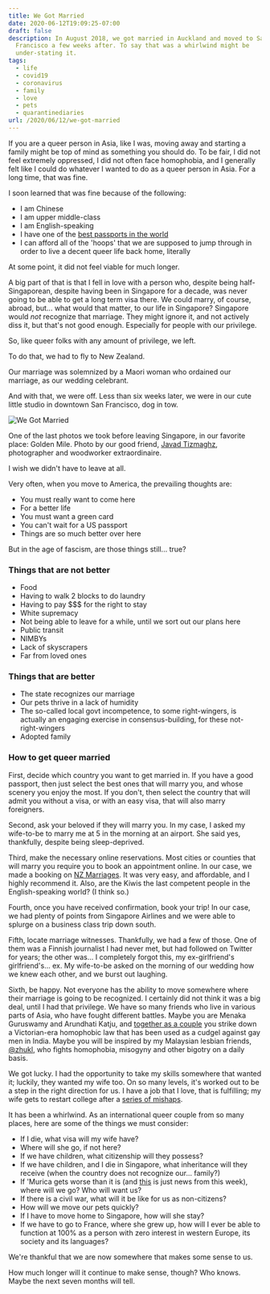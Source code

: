 ```yaml
---
title: We Got Married
date: 2020-06-12T19:09:25-07:00
draft: false
description: In August 2018, we got married in Auckland and moved to San
  Francisco a few weeks after. To say that was a whirlwind might be
  under-stating it.
tags:
  - life
  - covid19
  - coronavirus
  - family
  - love
  - pets
  - quarantinediaries
url: /2020/06/12/we-got-married
---
```


If you are a queer person in Asia, like I was, moving away and starting a family might be top of mind as something you should do. To be fair, I did not feel extremely oppressed, I did not often face homophobia, and I generally felt like I could do whatever I wanted to do as a queer person in Asia. For a long time, that was fine.

I soon learned that was fine because of the following:

- I am Chinese
- I am upper middle-class
- I am English-speaking
- I have one of the [best passports in the world](https://www.businessinsider.com/best-passports-most-countries-no-visa-henley-index-2020-1?op=1)
- I can afford all of the 'hoops' that we are supposed to jump through in order to live a decent queer life back home, literally

At some point, it did not feel viable for much longer.

A big part of that is that I fell in love with a person who, despite being half-Singaporean, despite having been in Singapore for a decade, was never going to be able to get a long term visa there. We could marry, of course, abroad, but... what would that matter, to our life in Singapore? Singapore would *not* recognize that marriage. They might ignore it, and not actively diss it, but that's not good enough. Especially for people with our privilege.

So, like queer folks with any amount of privilege, we left. 

To do that, we had to fly to New Zealand. 

Our marriage was solemnized by a Maori woman who ordained our marriage, as our wedding celebrant.

And with that, we were off. Less than six weeks later, we were in our cute little studio in downtown San Francisco, dog in tow. 

![We Got Married](/img/adrisab_goldenmile.png "We Got Married")

One of the last photos we took before leaving Singapore, in our favorite place: Golden Mile. Photo by our good friend, [Javad Tizmaghz](http://jaavs.com/), photographer and woodworker extraordinaire. 

I wish we didn't have to leave at all.

Very often, when you move to America, the prevailing thoughts are:

- You must really want to come here
- For a better life
- You must want a green card
- You can't wait for a US passport
- Things are so much better over here

But in the age of fascism, are those things still... true? 

### Things that are not better

- Food
- Having to walk 2 blocks to do laundry
- Having to pay $$$ for the right to stay
- White supremacy
- Not being able to leave for a while, until we sort out our plans here
- Public transit
- NIMBYs
- Lack of skyscrapers
- Far from loved ones

### Things that are better

- The state recognizes our marriage
- Our pets thrive in a lack of humidity
- The so-called local govt incompetence, to some right-wingers, is actually an engaging exercise in consensus-building, for these not-right-wingers
- Adopted family

### How to get queer married

First, decide which country you want to get married in. If you have a good passport, then just select the best ones that will marry you, and whose scenery you enjoy the most. If you don't, then select the country that will admit you without a visa, or with an easy visa, that will also marry foreigners.

Second, ask your beloved if they will marry you. In my case, I asked my wife-to-be to marry me at 5 in the morning at an airport. She said yes, thankfully, despite being sleep-deprived. 

Third, make the necessary online reservations. Most cities or counties that will marry you require you to book an appointment online. In our case, we made a booking on [NZ Marriages](https://marriages.services.govt.nz/). It was very easy, and affordable, and I highly recommend it. Also, are the Kiwis the last competent people in the English-speaking world? (I think so.)

Fourth, once you have received confirmation, book your trip! In our case, we had plenty of points from Singapore Airlines and we were able to splurge on a business class trip down south.

Fifth, locate marriage witnesses. Thankfully, we had a few of those. One of them was a Finnish journalist I had never met, but had followed on Twitter for years; the other was... I completely forgot this, my ex-girlfriend's girlfriend's... ex. My wife-to-be asked on the morning of our wedding how we knew each other, and we burst out laughing. 

Sixth, be happy. Not everyone has the ability to move somewhere where their marriage is going to be recognized. I certainly did not think it was a big deal, until I had that privilege. We have so many friends who live in various parts of Asia, who have fought different battles. Maybe you are Menaka Guruswamy and Arundhati Katju, and [together as a couple](https://economictimes.indiatimes.com/magazines/panache/lawyers-menaka-guruswamy-arundhati-katju-the-face-of-historic-section-377-verdict-reveal-theyre-a-couple/articleshow/70304218.cms) you strike down a Victorian-era homophobic law that has been used as a cudgel against gay men in India. Maybe you will be inspired by my Malaysian lesbian friends, [@zhukl](https://twitter.com/zhukl/status/1268529462947110912?s=20), who fights homophobia, misogyny and other bigotry on a daily basis.

We got lucky. I had the opportunity to take my skills somewhere that wanted it; luckily, they wanted my wife too. On so many levels, it's worked out to be a step in the right direction for us. I have a job that I love, that is fulfilling; my wife gets to restart college after a [series of mishaps](https://twitter.com/sabcatsilver/status/1207885724466311168?s=20). 

It has been a whirlwind. As an international queer couple from so many places, here are some of the things we must consider:

- If I die, what visa will my wife have?
- Where will she go, if not here?
- If we have children, what citizenship will they possess?
- If we have children, and I die in Singapore, what inheritance will they receive (when the country does not recognize our... family?)
- If 'Murica gets worse than it is (and [this](https://twitter.com/gsiskind/status/1270064149763108864?s=20) is just news from this week), where will we go? Who will want us?
- If there is a civil war, what will it be like for us as non-citizens?
- How will we move our pets quickly?
- If I have to move home to Singapore, how will she stay?
- If we have to go to France, where she grew up, how will I ever be able to function at 100% as a person with zero interest in western Europe, its society and its languages?

We're thankful that we are now somewhere that makes some sense to us.

How much longer will it continue to make sense, though? Who knows. Maybe the next seven months will tell.